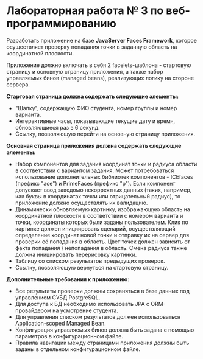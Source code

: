 # Лабораторная работа № 3 по веб-программированию

Разработать приложение на базе **JavaServer Faces Framework**, которое осуществляет проверку попадания точки в заданную область на координатной плоскости.

Приложение должно включать в себя 2 facelets-шаблона - стартовую страницу и основную страницу приложения, а также набор управляемых бинов (managed beans), реализующих логику на стороне сервера.

**Стартовая страница должна содержать следующие элементы:**

* "Шапку", содержащую ФИО студента, номер группы и номер варианта.
* Интерактивные часы, показывающие текущие дату и время, обновляющиеся раз в 6 секунд.
* Ссылку, позволяющую перейти на основную страницу приложения.

**Основная страница приложения должна содержать следующие элементы:**

* Набор компонентов для задания координат точки и радиуса области в соответствии с вариантом задания. Может потребоваться использование дополнительных библиотек компонентов - ICEfaces (префикс "ace") и PrimeFaces (префикс "p"). Если компонент допускает ввод заведомо некорректных данных (таких, например, как буквы в координатах точки или отрицательный радиус), то приложение должно осуществлять их валидацию.
* Динамически обновляемую картинку, изображающую область на координатной плоскости в соответствии с номером варианта и точки, координаты которых были заданы пользователем. Клик по картинке должен инициировать сценарий, осуществляющий определение координат новой точки и отправку их на сервер для проверки её попадания в область. Цвет точек должен зависить от факта попадания / непопадания в область. Смена радиуса также должна инициировать перерисовку картинки.
* Таблицу со списком результатов предыдущих проверок.
* Ссылку, позволяющую вернуться на стартовую страницу.

**Дополнительные требования к приложению:**

* Все результаты проверки должны сохраняться в базе данных под управлением СУБД PostgreSQL.
* Для доступа к БД необходимо использовать JPA с ORM-провайдером на усмотрение студента.
* Для управления списком результатов должен использоваться Application-scoped Managed Bean.
* Конфигурация управляемых бинов должна быть задана с помощью параметров в конфигурационном файле.
* Правила навигации между страницами приложения должны быть заданы в отдельном конфигурационном файле.
